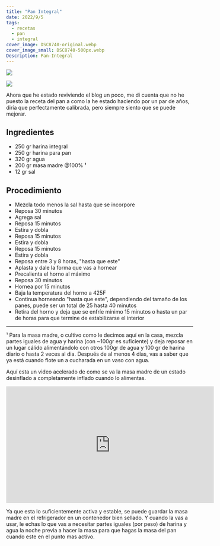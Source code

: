 ```yaml
---
title: "Pan Integral"
date: 2022/9/5
tags:
  - recetas
  - pan
  - integral
cover_image: DSC8740-original.webp
cover_image_small: DSC8740-500px.webp
Description: Pan-Integral
---
```


[![](DSC8740)](DSC8740-original.webp)

[![](DSC8743)](DSC8743-original.webp)

Ahora que he estado reviviendo el blog un poco, me di cuenta que no he puesto la receta del pan a como la he estado haciendo por un par de años, diría que perfectamente calibrada, pero siempre siento que se puede mejorar.


## Ingredientes

* 250 gr harina integral
* 250 gr harina para pan
* 320 gr agua
* 200 gr masa madre @100% &sup1;
* 12 gr sal

## Procedimiento

* Mezcla todo menos la sal hasta que se incorpore
* Reposa 30 minutos
* Agrega sal
* Reposa 15 minutos
* Estira y dobla
* Reposa 15 minutos
* Estira y dobla
* Reposa 15 minutos
* Estira y dobla
* Reposa entre 3 y 8 horas, "hasta que este" 
* Aplasta y dale la forma que vas a hornear
* Precalienta el horno al máximo
* Reposa 30 minutos
* Hornea por 15 minutos
* Baja la temperatura del horno a 425F
* Continua horneando "hasta que este", dependiendo del tamaño de los panes, puede ser un total de 25 hasta 40 minutos
* Retira del horno y deja que se enfríe mínimo 15 minutos o hasta un par de horas para que termine de estabilizarse el interior

<hr>

&sup1; Para la masa madre, o cultivo como le decimos aquí en la casa, mezcla partes iguales de agua y harina (con ~100gr es suficiente) y deja reposar en un lugar cálido alimentándolo con otros 100gr de agua y 100 gr de harina diario o hasta 2 veces al dia. Después de al menos 4 días, vas a saber que ya está cuando flote un a cucharada en un vaso con agua.

Aquí esta un video acelerado de como se va la masa madre de un estado desinflado a completamente inflado cuando lo alimentas.

<iframe width="560" height="315" src="https://www.youtube.com/embed/oaZfPYDGq3Q" title="YouTube video player" frameborder="0" allow="accelerometer; autoplay; clipboard-write; encrypted-media; gyroscope; picture-in-picture" allowfullscreen></iframe>

Ya que esta lo suficientemente activa y estable, se puede guardar la masa madre en el refrigerador en un contenedor bien sellado. Y cuando la vas a usar, le echas lo que vas a necesitar partes iguales (por peso) de harina y agua la noche previa a hacer la masa para que hagas la masa del pan cuando este en el punto mas activo.
